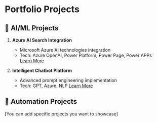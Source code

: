 # Portfolio Projects

## 🤖 AI/ML Projects
1. **Azure AI Search Integration**
   - Microsoft Azure AI technologies integration
   - Tech: Azure OpenAI, Power Platform, Power Page, Power APPs
   [Learn More](#)

2. **Intelligent Chatbot Platform**
   - Advanced prompt engineering implementation
   - Tech: GPT, Azure, NLP
   [Learn More](#)

## 🔧 Automation Projects
[You can add specific projects you want to showcase]
